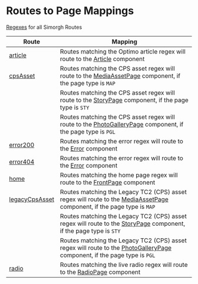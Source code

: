 # Routes to Page Mappings

[Regexes](regex/utils/index.js) for all Simorgh Routes

| Route | Mapping |
| ----- | ----------- |
[article](article/index.js) | Routes matching the Optimo article regex will route to the [Article](../pages/Article/index.jsx) component |
[cpsAsset](cpsAsset/index.js) | Routes matching the CPS asset regex will route to the [MediaAssetPage](../pages/MediaAssetPage/index.jsx) component, if the page type is `MAP` |
| | Routes matching the CPS asset regex will route to the [StoryPage](../pages/Story/index.jsx) component, if the page type is `STY` |
| | Routes matching the CPS asset regex will route to the [PhotoGalleryPage](../pages/PhotoGallery/index.jsx) component, if the page type is `PGL` |
 [error200](error200/index.js) | Routes matching the error regex will route to the [Error](../pages/Error/index.jsx) component |
 [error404](error404/index.js)  | Routes matching the error regex will route to the [Error](../pages/Error/index.jsx) component |
 [home](home/index.js) | Routes matching the home page regex will route to the [FrontPage](../pages/FrontPage/index.jsx) component |
[legacyCpsAsset](legacyCpsAsset/index.js) | Routes matching the Legacy TC2 (CPS) asset regex will route to the [MediaAssetPage](../pages/MediaAssetPage/index.jsx) component, if the page type is `MAP` |
| | Routes matching the Legacy TC2 (CPS) asset regex will route to the [StoryPage](../pages/Story/index.jsx) component, if the page type is `STY` |
| | Routes matching the Legacy TC2 (CPS) asset regex will route to the [PhotoGalleryPage](../pages/PhotoGallery/index.jsx) component, if the page type is `PGL` |
[radio](radio/index.js) | Routes matching the live radio regex will route to the [RadioPage](../pages/RadioPage/index.jsx) component |
